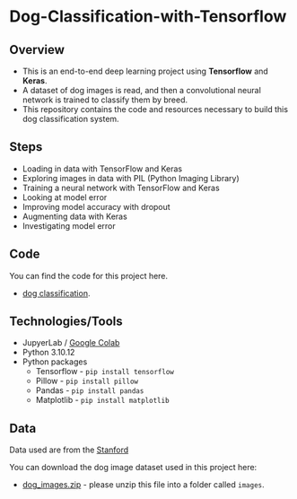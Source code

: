 # Dog-Classification-with-Tensorflow 

## Overview

* This is an end-to-end deep learning project using **Tensorflow** and **Keras**.
* A dataset of dog images is read, and then a convolutional neural network is trained to classify them by breed.
* This repository contains the code and resources necessary to build this dog classification system.

## Steps

* Loading in data with TensorFlow and Keras
* Exploring images in data with PIL (Python Imaging Library)
* Training a neural network with TensorFlow and Keras
* Looking at model error
* Improving model accuracy with dropout
* Augmenting data with Keras
* Investigating model error

## Code
You can find the code for this project here.
* [dog classification](https://github.com/dataquestio/project-walkthroughs/tree/master/dog_classification).

## Technologies/Tools

* JupyerLab / [Google Colab](https://colab.research.google.com/)
* Python 3.10.12
* Python packages
    * Tensorflow  - `pip install tensorflow`
    * Pillow  - `pip install pillow`
    * Pandas  - `pip install pandas`
    * Matplotlib - `pip install matplotlib`
     
## Data

Data used are from the [Stanford](http://vision.stanford.edu/aditya86/ImageNetDogs/)

You can download the dog image dataset used in this project here:

* [dog_images.zip](https://drive.google.com/uc?export=download&id=1sj62C-9WKD09-8iYSeEvXmAGQoY2oFFQ) - please unzip this file into a folder called `images`.


